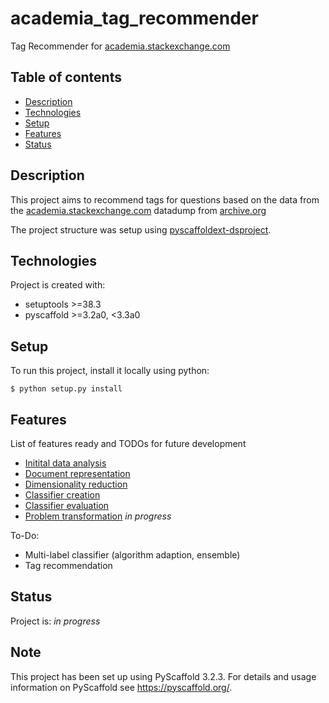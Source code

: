 # academia_tag_recommender

Tag Recommender for [academia.stackexchange.com](https://academia.stackexchange.com/)

## Table of contents
* [Description](#description)
* [Technologies](#technologies)
* [Setup](#setup)
* [Features](#features)
* [Status](#status)

## Description

This project aims to recommend tags for questions based on the data from the [academia.stackexchange.com](https://academia.stackexchange.com/)
 datadump from [archive.org](https://archive.org/details/stackexchange)
 
 The project structure was setup using [pyscaffoldext-dsproject](https://github.com/pyscaffold/pyscaffoldext-dsproject).
 
## Technologies
Project is created with:
* setuptools >=38.3
* pyscaffold >=3.2a0, <3.3a0
	
## Setup
To run this project, install it locally using python:

```
$ python setup.py install
```

## Features
List of features ready and TODOs for future development
* [Initital data analysis](notebooks/1.0-me-initial-data-exploration.ipynb)
* [Document representation](notebooks/2.0-me-document-representation.ipynb)
* [Dimensionality reduction](notebooks/3.0-me-dimensionality-reduction.ipynb)
* [Classifier creation](notebooks/4.0-me-classification.ipynb)
* [Classifier evaluation](notebooks/5.0-me-evaluation.ipynb)
* [Problem transformation](notebooks/6.0-me-problem-transformation.ipynb) _in progress_

To-Do:
* Multi-label classifier (algorithm adaption, ensemble)
* Tag recommendation

## Status
Project is: _in progress_

## Note

This project has been set up using PyScaffold 3.2.3. For details and usage
information on PyScaffold see https://pyscaffold.org/.
